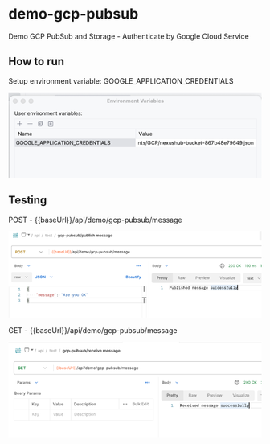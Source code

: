 # demo-gcp-pubsub
Demo GCP PubSub and Storage - Authenticate by Google Cloud Service

## How to run
Setup environment variable: GOOGLE_APPLICATION_CREDENTIALS

![img_2.png](img_2.png)

## Testing
POST - {{baseUrl}}/api/demo/gcp-pubsub/message

![img.png](img.png)

GET - {{baseUrl}}/api/demo/gcp-pubsub/message

![img_1.png](img_1.png)
